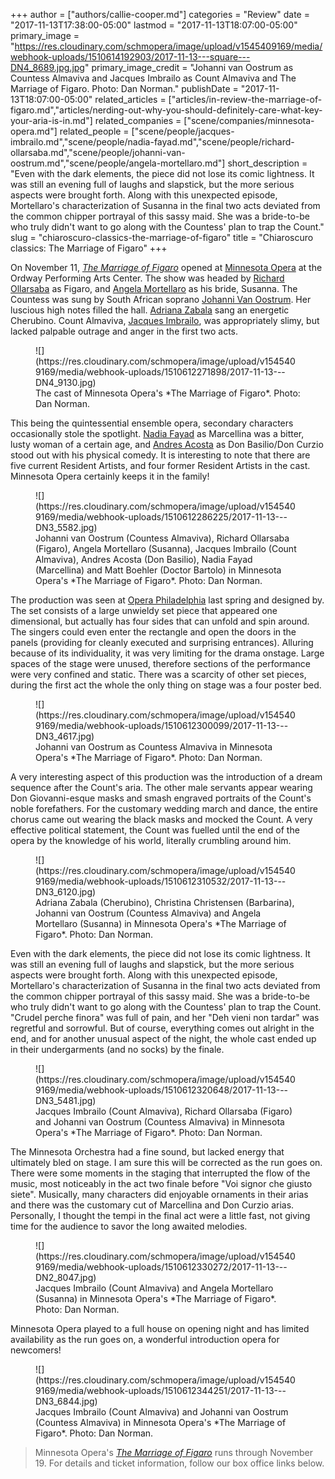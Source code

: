 +++
author = ["authors/callie-cooper.md"]
categories = "Review"
date = "2017-11-13T17:38:00-05:00"
lastmod = "2017-11-13T18:07:00-05:00"
primary_image = "https://res.cloudinary.com/schmopera/image/upload/v1545409169/media/webhook-uploads/1510614192903/2017-11-13---square---DN4_8689.jpg.jpg"
primary_image_credit = "Johanni van Oostrum as Countess Almaviva and Jacques Imbrailo as Count Almaviva and The Marriage of Figaro. Photo: Dan Norman."
publishDate = "2017-11-13T18:07:00-05:00"
related_articles = ["articles/in-review-the-marriage-of-figaro.md","articles/nerding-out-why-you-should-definitely-care-what-key-your-aria-is-in.md"]
related_companies = ["scene/companies/minnesota-opera.md"]
related_people = ["scene/people/jacques-imbrailo.md","scene/people/nadia-fayad.md","scene/people/richard-ollarsaba.md","scene/people/johanni-van-oostrum.md","scene/people/angela-mortellaro.md"]
short_description = "Even with the dark elements, the piece did not lose its comic lightness. It was still an evening full of laughs and slapstick, but the more serious aspects were brought forth. Along with this unexpected episode, Mortellaro&#039;s characterization of Susanna in the final two acts deviated from the common chipper portrayal of this sassy maid. She was a bride-to-be who truly didn&#039;t want to go along with the Countess&#039; plan to trap the Count."
slug = "chiaroscuro-classics-the-marriage-of-figaro"
title = "Chiaroscuro classics: The Marriage of Figaro"
+++

On November 11, [*The Marriage of Figaro*](http://www.mnopera.org/season/2017-2018/the-marriage-of-figaro/) opened at [Minnesota Opera](/scene/companies/minnesota-opera/) at the Ordway Performing Arts Center. The show was headed by [Richard Ollarsaba](/scene/people/richard-ollarsaba/) as Figaro, and [Angela Mortellaro](/scene/people/angela-mortellaro/) as his bride, Susanna. The Countess was sung by South African soprano [Johanni Van Oostrum](/scene/people/johanni-van-oostrum/). Her luscious high notes filled the hall.  [Adriana Zabala](http://www.mnopera.org/biography/adriana-zabala-2/) sang an energetic Cherubino. Count Almaviva, [Jacques Imbrailo](/scene/people/jacques-imbrailo/), was appropriately slimy, but lacked palpable outrage and anger in the first two acts.

<figure data-type="image">
![](https://res.cloudinary.com/schmopera/image/upload/v1545409169/media/webhook-uploads/1510612271898/2017-11-13---DN4_9130.jpg)
<figcaption>The cast of Minnesota Opera's *The Marriage of Figaro*. Photo: Dan Norman.</figcaption>
</figure>

This being the quintessential ensemble opera, secondary characters occasionally stole the spotlight. [Nadia Fayad](/scene/people/nadia-fayad/) as Marcellina was a bitter, lusty woman of a certain age, and [Andres Acosta](/scene/people/andres-acosta/) as Don Basilio/Don Curzio stood out with his physical comedy. It is interesting to note that there are five current Resident Artists, and four former Resident Artists in the cast. Minnesota Opera certainly keeps it in the family! 

<figure data-type="image">
![](https://res.cloudinary.com/schmopera/image/upload/v1545409169/media/webhook-uploads/1510612286225/2017-11-13---DN3_5582.jpg)
<figcaption>Johanni van Oostrum (Countess Almaviva), Richard Ollarsaba (Figaro), Angela Mortellaro (Susanna), Jacques Imbrailo (Count Almaviva), Andres Acosta (Don Basilio), Nadia Fayad (Marcellina) and Matt Boehler (Doctor Bartolo) in Minnesota Opera's *The Marriage of Figaro*. Photo: Dan Norman.</figcaption>
</figure>

The production was seen at [Opera Philadelphia](/scene/companies/opera-philadelphia/) last spring and designed by. The set consists of a large unwieldy set piece that appeared one dimensional, but actually has four sides that can unfold and spin around. The singers could even enter the rectangle and open the doors in the panels (providing for cleanly executed and surprising entrances). Alluring because of its individuality, it was very limiting for the drama onstage. Large spaces of the stage were unused, therefore sections of the performance were very confined and static. There was a scarcity of other set pieces, during the first act the whole the only thing on stage was a four poster bed.

<figure data-type="image">
![](https://res.cloudinary.com/schmopera/image/upload/v1545409169/media/webhook-uploads/1510612300099/2017-11-13---DN3_4617.jpg)
<figcaption>Johanni van Oostrum as Countess Almaviva in Minnesota Opera's *The Marriage of Figaro*. Photo: Dan Norman.</figcaption>
</figure>

A very interesting aspect of this production was the introduction of a dream sequence after the Count's aria. The other male servants appear wearing Don Giovanni-esque masks and smash engraved portraits of the Count's noble forefathers. For the customary wedding march and dance, the entire chorus came out wearing the black masks and mocked the Count. A very effective political statement, the Count was fuelled until the end of the opera by the knowledge of his world, literally crumbling around him. 

<figure data-type="image">
![](https://res.cloudinary.com/schmopera/image/upload/v1545409169/media/webhook-uploads/1510612310532/2017-11-13---DN3_6120.jpg)
<figcaption>Adriana Zabala (Cherubino), Christina Christensen (Barbarina), Johanni van Oostrum (Countess Almaviva) and Angela Mortellaro (Susanna) in Minnesota Opera's *The Marriage of Figaro*. Photo: Dan Norman.</figcaption>
</figure>

Even with the dark elements, the piece did not lose its comic lightness. It was still an evening full of laughs and slapstick, but the more serious aspects were brought forth. Along with this unexpected episode, Mortellaro's characterization of Susanna in the final two acts deviated from the common chipper portrayal of this sassy maid. She was a bride-to-be who truly didn't want to go along with the Countess' plan to trap the Count. "Crudel perche finora" was full of pain, and her "Deh vieni non tardar" was regretful and sorrowful. But of course, everything comes out alright in the end, and for another unusual aspect of the night, the whole cast ended up in their undergarments (and no socks) by the finale. 

<figure data-type="image">
![](https://res.cloudinary.com/schmopera/image/upload/v1545409169/media/webhook-uploads/1510612320648/2017-11-13---DN3_5481.jpg)
<figcaption>Jacques Imbrailo (Count Almaviva), Richard Ollarsaba (Figaro) and Johanni van Oostrum (Countess Almaviva) in Minnesota Opera's *The Marriage of Figaro*. Photo: Dan Norman.</figcaption>
</figure>

The Minnesota Orchestra had a fine sound, but lacked energy that ultimately bled on stage. I am sure this will be corrected as the run goes on. There were some moments in the staging that interrupted the flow of the music, most noticeably in the act two finale before "Voi signor che giusto siete". Musically, many characters did enjoyable ornaments in their arias and there was the customary cut of Marcellina and Don Curzio arias. Personally, I thought the tempi in the final act were a little fast, not giving time for the audience to savor the long awaited melodies.

<figure data-type="image">
![](https://res.cloudinary.com/schmopera/image/upload/v1545409169/media/webhook-uploads/1510612330272/2017-11-13---DN2_8047.jpg)
<figcaption>Jacques Imbrailo (Count Almaviva) and Angela Mortellaro (Susanna) in Minnesota Opera's *The Marriage of Figaro*. Photo: Dan Norman.</figcaption>
</figure>

Minnesota Opera played to a full house on opening night and has limited availability as the run goes on, a wonderful introduction opera for newcomers!

<figure data-type="image">
![](https://res.cloudinary.com/schmopera/image/upload/v1545409169/media/webhook-uploads/1510612344251/2017-11-13---DN3_6844.jpg)
<figcaption>Jacques Imbrailo (Count Almaviva) and Johanni van Oostrum (Countess Almaviva) in Minnesota Opera's *The Marriage of Figaro*. Photo: Dan Norman.</figcaption>
</figure>

>Minnesota Opera's [*The Marriage of Figaro*](http://www.mnopera.org/season/2017-2018/the-marriage-of-figaro/) runs through November 19. For details and ticket information, follow our box office links below.

